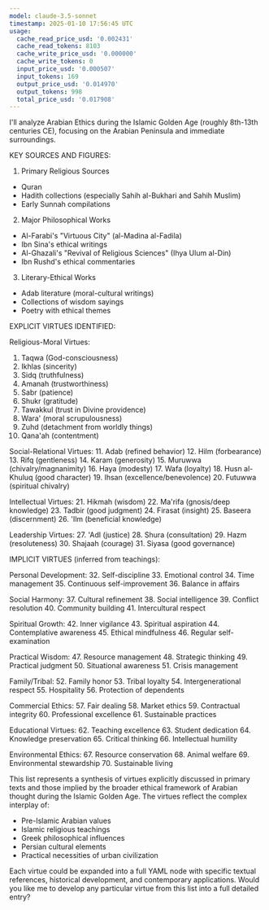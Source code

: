 ```yaml
---
model: claude-3.5-sonnet
timestamp: 2025-01-10 17:56:45 UTC
usage:
  cache_read_price_usd: '0.002431'
  cache_read_tokens: 8103
  cache_write_price_usd: '0.000000'
  cache_write_tokens: 0
  input_price_usd: '0.000507'
  input_tokens: 169
  output_price_usd: '0.014970'
  output_tokens: 998
  total_price_usd: '0.017908'
---
```


I'll analyze Arabian Ethics during the Islamic Golden Age (roughly 8th-13th centuries CE), focusing on the Arabian Peninsula and immediate surroundings.

KEY SOURCES AND FIGURES:

1. Primary Religious Sources
- Quran
- Hadith collections (especially Sahih al-Bukhari and Sahih Muslim)
- Early Sunnah compilations

2. Major Philosophical Works
- Al-Farabi's "Virtuous City" (al-Madina al-Fadila)
- Ibn Sina's ethical writings
- Al-Ghazali's "Revival of Religious Sciences" (Ihya Ulum al-Din)
- Ibn Rushd's ethical commentaries

3. Literary-Ethical Works
- Adab literature (moral-cultural writings)
- Collections of wisdom sayings
- Poetry with ethical themes

EXPLICIT VIRTUES IDENTIFIED:

Religious-Moral Virtues:
1. Taqwa (God-consciousness)
2. Ikhlas (sincerity)
3. Sidq (truthfulness)
4. Amanah (trustworthiness)
5. Sabr (patience)
6. Shukr (gratitude)
7. Tawakkul (trust in Divine providence)
8. Wara' (moral scrupulousness)
9. Zuhd (detachment from worldly things)
10. Qana'ah (contentment)

Social-Relational Virtues:
11. Adab (refined behavior)
12. Hilm (forbearance)
13. Rifq (gentleness)
14. Karam (generosity)
15. Muruwwa (chivalry/magnanimity)
16. Haya (modesty)
17. Wafa (loyalty)
18. Husn al-Khuluq (good character)
19. Ihsan (excellence/benevolence)
20. Futuwwa (spiritual chivalry)

Intellectual Virtues:
21. Hikmah (wisdom)
22. Ma'rifa (gnosis/deep knowledge)
23. Tadbir (good judgment)
24. Firasat (insight)
25. Baseera (discernment)
26. 'Ilm (beneficial knowledge)

Leadership Virtues:
27. 'Adl (justice)
28. Shura (consultation)
29. Hazm (resoluteness)
30. Shajaah (courage)
31. Siyasa (good governance)

IMPLICIT VIRTUES (inferred from teachings):

Personal Development:
32. Self-discipline
33. Emotional control
34. Time management
35. Continuous self-improvement
36. Balance in affairs

Social Harmony:
37. Cultural refinement
38. Social intelligence
39. Conflict resolution
40. Community building
41. Intercultural respect

Spiritual Growth:
42. Inner vigilance
43. Spiritual aspiration
44. Contemplative awareness
45. Ethical mindfulness
46. Regular self-examination

Practical Wisdom:
47. Resource management
48. Strategic thinking
49. Practical judgment
50. Situational awareness
51. Crisis management

Family/Tribal:
52. Family honor
53. Tribal loyalty
54. Intergenerational respect
55. Hospitality
56. Protection of dependents

Commercial Ethics:
57. Fair dealing
58. Market ethics
59. Contractual integrity
60. Professional excellence
61. Sustainable practices

Educational Virtues:
62. Teaching excellence
63. Student dedication
64. Knowledge preservation
65. Critical thinking
66. Intellectual humility

Environmental Ethics:
67. Resource conservation
68. Animal welfare
69. Environmental stewardship
70. Sustainable living

This list represents a synthesis of virtues explicitly discussed in primary texts and those implied by the broader ethical framework of Arabian thought during the Islamic Golden Age. The virtues reflect the complex interplay of:
- Pre-Islamic Arabian values
- Islamic religious teachings
- Greek philosophical influences
- Persian cultural elements
- Practical necessities of urban civilization

Each virtue could be expanded into a full YAML node with specific textual references, historical development, and contemporary applications. Would you like me to develop any particular virtue from this list into a full detailed entry?